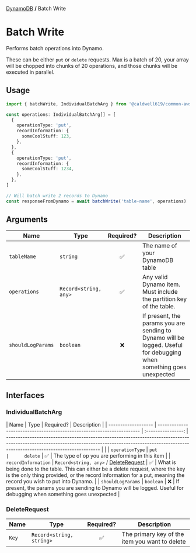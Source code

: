 [DynamoDB](./README.md#wrappers) **/** Batch Write

# Batch Write

Performs batch operations into Dynamo.

These can be either `put` or `delete` requests. Max is a batch of 20, your array will be chopped into chunks of 20 operations, and those chunks will be executed in parallel.

## Usage

```ts
import { batchWrite, IndividualBatchArg } from '@caldwell619/common-aws-actions'

const operations: IndividualBatchArg[] = [
  {
    operationType: 'put',
    recordInformation: {
      someCoolStuff: 123,
    },
  },
  {
    operationType: 'put',
    recordInformation: {
      someCoolStuff: 1234,
    },
  },
]

// Will batch write 2 records to Dynamo
const responseFromDynamo = await batchWrite('table-name', operations)
```

## Arguments

| Name              | Type                  |     Required?      | Description                                                                                                          |
| ----------------- | --------------------- | :----------------: | -------------------------------------------------------------------------------------------------------------------- |
| `tableName`       | `string`              | :white_check_mark: | The name of your DynamoDB table                                                                                      |
| `operations`      | `Record<string, any>` | :white_check_mark: | Any valid Dynamo item. Must include the partition key of the table.                                                  |
| `shouldLogParams` | `boolean`             |        :x:         | If present, the params you are sending to Dynamo will be logged. Useful for debugging when something goes unexpected |

## Interfaces

### IndividualBatchArg

| Name                | Type                                                                   |     Required?      | Description                                                                                                                                                                                          |
| ------------------- | ---------------------------------------------------------------------- | :----------------: | ---------------------------------------------------------------------------------------------------------------------------------------------------------------------------------------------------- |  |
| `operationType`     | `put                                                    |      delete` | :white_check_mark: | The type of op you are performing in this item                                                                                                                                                       |
| `recordInformation` | `Record<string, any>` / [DeleteRequest](#deleterequest)                | :white_check_mark: | What is being done to the table. This can either be a delete request, where the key is the only thing provided, or the record information for a put, meaning the record you wish to put into Dynamo. |
| `shouldLogParams`   | `boolean`                                                              |        :x:         | If present, the params you are sending to Dynamo will be logged. Useful for debugging when something goes unexpected                                                                                 |

### DeleteRequest

| Name  | Type                     |     Required?      | Description                                    |
| ----- | ------------------------ | :----------------: | ---------------------------------------------- |
| `Key` | `Record<string, string>` | :white_check_mark: | The primary key of the item you want to delete |
